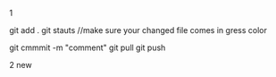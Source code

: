 
1

git add .
git stauts
//make sure your changed  file comes in gress color

git cmmmit -m "comment"
git pull
git push




2 new

